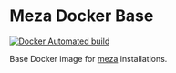Meza Docker Base
================

[![Docker Automated build](https://img.shields.io/docker/automated/jamesmontalvo3/meza-docker-base.svg?maxAge=2592000)](https://hub.docker.com/r/geerlingguy/docker-centos7-ansible/)

Base Docker image for [meza](https://github.com/enterprisemediawiki/meza) installations.
